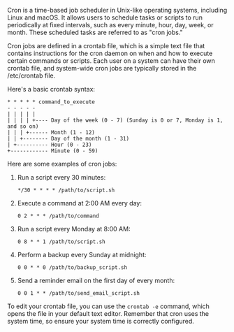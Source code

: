 Cron is a time-based job scheduler in Unix-like operating systems, including Linux and macOS. It allows users to schedule tasks or scripts to run periodically at fixed intervals, such as every minute, hour, day, week, or month. These scheduled tasks are referred to as "cron jobs." 

Cron jobs are defined in a crontab file, which is a simple text file that contains instructions for the cron daemon on when and how to execute certain commands or scripts. Each user on a system can have their own crontab file, and system-wide cron jobs are typically stored in the /etc/crontab file.

Here's a basic crontab syntax:

```
* * * * * command_to_execute
- - - - -
| | | | |
| | | | +---- Day of the week (0 - 7) (Sunday is 0 or 7, Monday is 1, and so on)
| | | +------ Month (1 - 12)
| | +-------- Day of the month (1 - 31)
| +---------- Hour (0 - 23)
+------------ Minute (0 - 59)
```

Here are some examples of cron jobs:

1. Run a script every 30 minutes:
   ```
   */30 * * * * /path/to/script.sh
   ```

2. Execute a command at 2:00 AM every day:
   ```
   0 2 * * * /path/to/command
   ```

3. Run a script every Monday at 8:00 AM:
   ```
   0 8 * * 1 /path/to/script.sh
   ```

4. Perform a backup every Sunday at midnight:
   ```
   0 0 * * 0 /path/to/backup_script.sh
   ```

5. Send a reminder email on the first day of every month:
   ```
   0 0 1 * * /path/to/send_email_script.sh
   ```

To edit your crontab file, you can use the `crontab -e` command, which opens the file in your default text editor. Remember that cron uses the system time, so ensure your system time is correctly configured.

